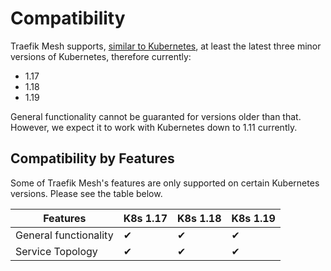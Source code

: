 # Compatibility

Traefik Mesh supports, [similar to Kubernetes](https://kubernetes.io/docs/setup/release/version-skew-policy/#supported-versions), at least the latest three minor versions of Kubernetes, therefore currently:

* 1.17
* 1.18
* 1.19

General functionality cannot be guaranted for versions older than that. However, we expect it to work with Kubernetes down to 1.11 currently.

## Compatibility by Features

Some of Traefik Mesh's features are only supported on certain Kubernetes versions. 
Please see the table below.

| Features              | K8s 1.17 | K8s 1.18 | K8s 1.19 |
|-----------------------|----------|----------|----------|
| General functionality | ✔        | ✔        | ✔        |
| Service Topology      | ✔        | ✔        | ✔        |
